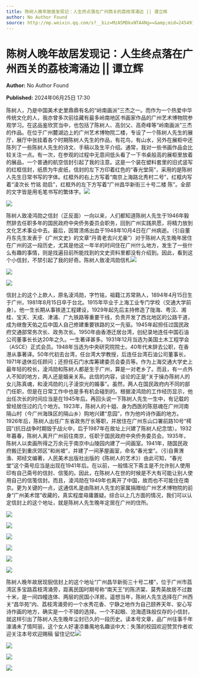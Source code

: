 ```yaml
---
title: 陈树人晚年故居发现记：人生终点落在广州西关的荔枝湾涌边 || 谭立辉
author: No Author Found
source: http://mp.weixin.qq.com/s?__biz=MzA5MDkxNTA4Ng==&amp;mid=2454915297&amp;idx=1&amp;sn=5864fb93b9fe540eb6fec0d21d64a395&amp;chksm=87a3c080b0d449969e4695c4fcf9c4ed2a8efb9d057f1d221b03fa93e5c455386018479850a6&poc_token=HJ_Do2ejHyO-wNZGG8Q1S8FdPgy1YBBEob-nUEme
---
```


# 陈树人晚年故居发现记：人生终点落在广州西关的荔枝湾涌边 || 谭立辉

**Author:** No Author Found

**Published:** 2024年06月25日 17:30

陈树人，乃是中国美术史里鼎鼎有名的“岭南画派”三杰之一。而作为一个热爱中华传统文化的人，我亦曾多次前往藏有最多岭南地区书画家作品的广州艺术博物院参观学习。在这品鉴欣赏当中，也包括了陈树人、高剑父、高奇峰等“岭南画派”三杰的作品。在位于广州麓湖边上的广州艺术博物院二楼，专设了一个陈树人先生的展厅，展厅中张挂着各个时期陈树人先生的作品，有花鸟，有山水，另外在展柜中还陈列了一些陈树人先生的诗文、手稿以及生平介绍。通常，我对一些书画作品会比较关注一点。有一次，在参观的过程中无意间低头看了一下书桌般高的展柜里放着的展品，一个普通的航空信封引起了我的注意。这是一个装在塑料套里的旧式竖写的红框信封，纸质为牛皮纸，信封的左下方印着红色的“春光堂简”，采用的是陈树人先生日常书写的字体。红框外的右上方写着“南京上海路北秀村二号”，红框内写着“淩次长 竹铭 勋启”，红框外的左下方写着“广州昌华新街三十号二楼 陈”。全部的文字皆是用毛笔书写的繁体字。![](https://mmbiz.qpic.cn/mmbiz_jpg/PJWG74pLsMayvR1AyLpp1OwsWXJhmAMu6hEnyJ4hyVxh2jeFxNGwngJfdXCj1cuXFPwvvJjPH1NhDydQF15CRA/640?wx_fmt=jpeg)



![](https://mmbiz.qpic.cn/mmbiz_jpg/PJWG74pLsMYnokMrJ0y4ibIzbfkB9lxxN396RZTuLcIbdmiaILHyjUVWhlcO5635ba9Xe8cuX5zs0x3UBWPjk8Tw/640?from=appmsg)

陈树人致凌鸿勋之信封（正反面）一向以来，人们都知道陈树人先生于1946年毅然辞去任职多年的国民政府中央侨务委员会职务，回到广州实践夙愿，将精力放到文化艺术事业中去。最后，因胃溃疡出血于1948年10月4日在广州病逝。（引自董丹东先生发表于《广州文史》的文章“丹青老去兴尤豪”）对于陈树人先生晚年居住在广州的这一段历史，尤其是他这一年半的时间住在广州什么地方，发生了一些什么有趣的事情，则是找遍目前所能找到的文史资料里都没有介绍到。因此，看到这个小信封，不禁引起了我的好奇。陈树人致凌鸿勋信札![](https://mmbiz.qpic.cn/mmbiz_png/bL2iaicTYdZn55nuwV9SlJic8B5unaj2KRx6IggUhYMW4Tic7TOpBOxD8ZDiawDdFTEkfpGRAC3C5c26nUbGFicica11w/640?wx_fmt=png&from=appmsg)

![](https://mmbiz.qpic.cn/mmbiz_jpg/PJWG74pLsMYnokMrJ0y4ibIzbfkB9lxxNPqNWwPlCy7tIDQUruE7R0w2JBQT3DaCtiam2c71LPfjgiaicicsPFfpRRg/640?from=appmsg)

![](https://mmbiz.qpic.cn/mmbiz_jpg/PJWG74pLsMYnokMrJ0y4ibIzbfkB9lxxNgtaBPEPibdt1Qk0iaE0e12DfJEvia8aqfPaNV75bibb3NRicDtPicWyhHI0A/640?from=appmsg)



信封上的这个上款人，原名淩鸿勋，字竹铭，祖籍江苏常熟人，1894年4月15日生于广州，1981年8月15日卒于台北。1915年毕业于上海工业专门学校（交通大学前身）。他一生长期从事铁道工程建设，1929年起先后主持修造了陇海、粤汉、湘桂、宝天、天成、津浦、广九铁路等重要干线，负责开发了西北地区的公路干道，成为继詹天佑之后中国人自己修建重要铁路的又一先驱。1945年起担任过国民政府交通部常务次长、政务次长。1950年由香港迁居台湾，创纪录地连任中国石油公司董事长长达20年之久。一生著译甚多。1931年12月当选为美国土木工程学会（ASCE）正式会员。1948年当选为中央研究院院士。40年代末辞去公职，在香港从事著译。50年代初去台湾，任台湾大学教授，后连任台湾石油公司董事长，1971年退休后任顾问；还担任石门水库筹建委员会委员等。作为上海交通大学史上最年轻的校长，淩鸿勋和陈树人都是生于广州，算是一对老乡了。而且，有一点外人不知的地方，两人还是姻亲关系。此信的内容，谈论的正是“关于操办陈树人的女儿陈真魂，和淩鸿勋的儿子淩崇光的婚事”。虽然，两人在国民政府内不同的部门任职，但是在日常工作中也是多有机会碰到的。根据淩鸿勋的工作经历显示，他出任次长的时间应当是在1945年后。再回头说一下陈树人先生一生中，有记载的曾经居住过的几个地方。1923年，陈树人的十姐、身为西医的陈慈魂在广州河南隔山村（今广州海珠区的隔山乡）购地兴建“息园”，作为他吟诗作画的地方。1926年后，陈树人出任广东省政务厅长等职，并居住在广州东山口署前路10号“樗园”(抗日战争时期毁于战火中，后于1987年在故址上兴建了陈树人纪念馆）。1932年暮春，陈树人离开广州前往南京，任职于国民政府中央侨务委员会。1935年，陈树人以卖画所得之万余元于南京中山陵园内建了一间画室。1941年，随国民政府搬迁到重庆郊区“和尚坡”，并建了一间茅屋画室，命名“春光堂”。（引自黄渭渔、郑经文编著，人民美术出版社出版的《陈树人的艺术》）由此可知，“春光堂”这个斋号应当是出现在1941年后。在以前，一般情况下斋主是不允许别人使用印有自己斋号的信封、信笺的。因此，在陈树人在世的时候是不大有可能让别人使用自己的信笺信封。而且，淩鸿勋在1949年也离开了中国，故而也不可能住在南京。更为关键的一点，这通信札是由陈树人先生的家属捐赠给广州艺术博物院的前身“广州美术馆”收藏的，真实程度毋庸置疑。综合以上几方面的情况，我们可以认定信封上的这个地址，就是陈树人先生晚年定居在广州的住所。

![](https://mmbiz.qpic.cn/mmbiz_jpg/PJWG74pLsMYnokMrJ0y4ibIzbfkB9lxxN3BGnapTDAQ1jP10AttGgFlU8icr7tFPFM2lfGV93knnChc1RiaFBuHjQ/640?from=appmsg)

![](https://mmbiz.qpic.cn/mmbiz_jpg/PJWG74pLsMYnokMrJ0y4ibIzbfkB9lxxNUSMjRQGrXJByibPw2bRuBibb1XketnPDOZyh2UzGcsrB9QGK9xkhscfA/640?from=appmsg)

![](https://mmbiz.qpic.cn/mmbiz_jpg/PJWG74pLsMYnokMrJ0y4ibIzbfkB9lxxNUqhJm5MibCRqiaRQYuSgBcXT5YMkG3Yse8C1c7geppty7mk4clUjRwXA/640?from=appmsg)

![](https://mmbiz.qpic.cn/mmbiz_jpg/PJWG74pLsMYnokMrJ0y4ibIzbfkB9lxxN1GS36OljApDptG5MRAz9icSapiaox7IgJRMG630XqfNSw5deejVice5qg/640?from=appmsg)

![](https://mmbiz.qpic.cn/mmbiz_jpg/PJWG74pLsMYnokMrJ0y4ibIzbfkB9lxxNug5xsUwEqWAL2vcc49OH9gYy2z1CSvLgt0xic7y3w0nObScHooL88aA/640?from=appmsg)

![](https://mmbiz.qpic.cn/mmbiz_jpg/PJWG74pLsMYnokMrJ0y4ibIzbfkB9lxxNlZMfeVzKbj3Pxh2HaRlLNAWl3eOMtVR5icMRvic0OiaQbJA6IEKt3kSdQ/640?from=appmsg)

陈树人晚年故居现貎信封上的这个地址“广州昌华新街三十号二楼”，位于广州市荔湾区多宝路荔枝湾涌旁，距离民国时期号称“南天王”的陈济棠、莫秀英故居不过数十米，是一间四幢连体、两层的民国小洋房。遥想当年，陈树人先生选择在广州西关“昌华苑”内、荔枝湾涌旁的一个水秀花香、宁静之地作为自己颐养天年、安心写诗作画的地方，确实是一个不错的选择。一个不起眼、沧海遗珠般仅存的小信封，就这样引出了陈树人先生晚年尘封已久的一段历史。读本号文章，品广州往事千年濠涌未了情阿丽，这个女人好凄凉番禺地名趣谈中大：失落的校园欢迎赞赏作者欢迎关注本号欢迎赐稿 留住记忆![](https://mmbiz.qpic.cn/mmbiz_gif/PJWG74pLsMayvR1AyLpp1OwsWXJhmAMusfs1pQabdPdhBk4997RJ6orCd8NJIkE6QtgAQLO9aEydzZrVqqk7ew/640?wx_fmt=gif&tp=webp&wxfrom=5&wx_lazy=1)

![](https://mmbiz.qpic.cn/mmbiz_gif/PJWG74pLsMZX0BKcLeBUb1nicgI15AfMRowP8gXVMMjhZKcBJEv3c5ictEuf7ZJq3XnRib1cL9tgSvC69iaHkiaWEfw/640?wx_fmt=gif&tp=webp&wxfrom=5&wx_lazy=1)

![](https://mmbiz.qpic.cn/mmbiz_png/PJWG74pLsMZzcCibzGRozVicbv6KUO3bDflt3UMsjAN5Umg3vXlzRF7UL0DXPumAh8OUYEVujD3a3oBEbTtUzAnQ/640?wx_fmt=png&from=appmsg)

![](https://mmbiz.qpic.cn/mmbiz_png/PJWG74pLsMbxzxSWsbSxWa401icEeDUWiawxAxbdgTq3LmtribGicfmgEgabFONInhdrQRwY9Y4pmxRGlAoaQAaMDA/640?wx_fmt=other&tp=webp&wxfrom=5&wx_lazy=1&wx_co=1)



